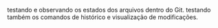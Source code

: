 testando e observando os estados dos arquivos dentro do Git.
testando também os comandos de histórico e visualização de modificações.
